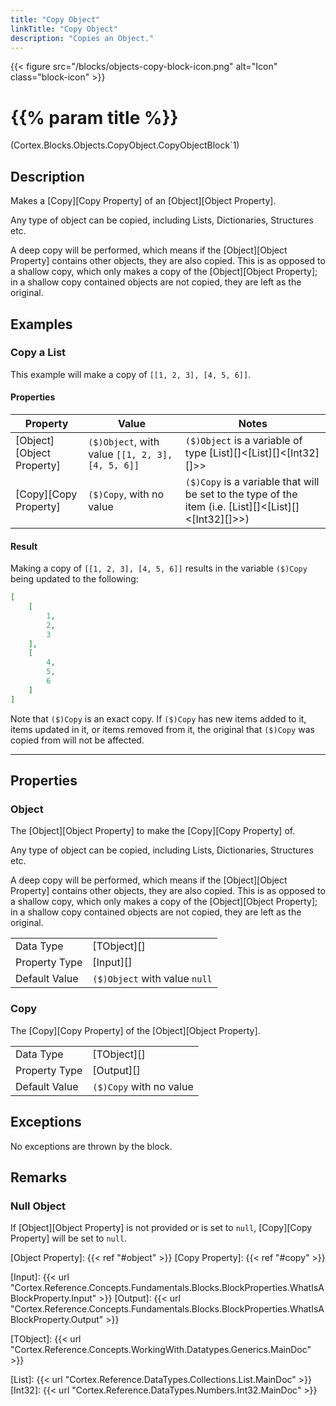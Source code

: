 ```yaml
---
title: "Copy Object"
linkTitle: "Copy Object"
description: "Copies an Object."
---
```


{{< figure src="/blocks/objects-copy-block-icon.png" alt="Icon" class="block-icon" >}}

# {{% param title %}}

<p class="namespace">(Cortex.Blocks.Objects.CopyObject.CopyObjectBlock`1)</p>

## Description

Makes a [Copy][Copy Property] of an [Object][Object Property].

Any type of object can be copied, including Lists, Dictionaries, Structures etc.

A deep copy will be performed, which means if the [Object][Object Property] contains other objects, they are also copied. This is as opposed to a shallow copy, which only makes a copy of the [Object][Object Property]; in a shallow copy contained objects are not copied, they are left as the original.

## Examples

### Copy a List

This example will make a copy of `[[1, 2, 3], [4, 5, 6]]`.

#### Properties

| Property           | Value                     | Notes                                    |
|--------------------|---------------------------|------------------------------------------|
| [Object][Object Property] | `($)Object`, with value `[[1, 2, 3], [4, 5, 6]]` | `($)Object` is a variable of type [List][]&lt;[List][]&lt;[Int32][]&gt;&gt; |
| [Copy][Copy Property] | `($)Copy`, with no value | `($)Copy` is a variable that will be set to the type of the item (i.e. [List][]&lt;[List][]&lt;[Int32][]&gt;&gt;) |

#### Result

Making a copy of `[[1, 2, 3], [4, 5, 6]]` results in the variable `($)Copy` being updated to the following:

```json
[
    [
        1, 
        2, 
        3
    ], 
    [
        4, 
        5, 
        6
    ]
]
```

Note that `($)Copy` is an exact copy. If `($)Copy` has new items added to it, items updated in it, or items removed from it, the original that `($)Copy` was copied from will not be affected.

***

## Properties

### Object

The [Object][Object Property] to make the [Copy][Copy Property] of.

Any type of object can be copied, including Lists, Dictionaries, Structures etc.

A deep copy will be performed, which means if the [Object][Object Property] contains other objects, they are also copied. This is as opposed to a shallow copy, which only makes a copy of the [Object][Object Property]; in a shallow copy contained objects are not copied, they are left as the original.
  
| | |
|--------------------|---------------------------|
| Data Type | [TObject][] |
| Property Type | [Input][] |
| Default Value | `($)Object` with value `null` |

### Copy

The [Copy][Copy Property] of the [Object][Object Property].  
  
| | |
|--------------------|---------------------------|
| Data Type | [TObject][] |
| Property Type | [Output][] |
| Default Value | `($)Copy` with no value |

## Exceptions

No exceptions are thrown by the block.

## Remarks

### Null Object

If [Object][Object Property] is not provided or is set to `null`, [Copy][Copy Property] will be set to `null`.

[Object Property]: {{< ref "#object" >}}
[Copy Property]: {{< ref "#copy" >}}

[Input]: {{< url "Cortex.Reference.Concepts.Fundamentals.Blocks.BlockProperties.WhatIsABlockProperty.Input" >}}
[Output]: {{< url "Cortex.Reference.Concepts.Fundamentals.Blocks.BlockProperties.WhatIsABlockProperty.Output" >}}

[TObject]: {{< url "Cortex.Reference.Concepts.WorkingWith.Datatypes.Generics.MainDoc" >}}

[List]: {{< url "Cortex.Reference.DataTypes.Collections.List.MainDoc" >}}
[Int32]: {{< url "Cortex.Reference.DataTypes.Numbers.Int32.MainDoc" >}}
